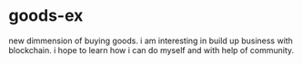 # goods-ex
new dimmension of buying goods.
i am interesting in build up business with blockchain. i hope to learn how i can do myself and with help of community.
